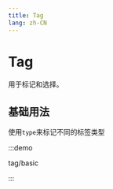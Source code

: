 ```yaml
---
title: Tag
lang: zh-CN
---
```


# Tag

用于标记和选择。

<script setup>
const demos = import.meta.globEager('../../../demos/panda-ui/tag/*/*.vue')
</script>

## 基础用法

使用`type`来标记不同的标签类型

:::demo

tag/basic

:::
